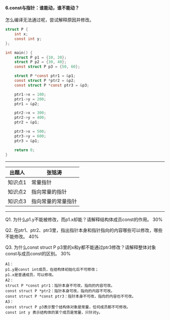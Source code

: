 #### 6.const与指针：谁能动，谁不能动？

怎么编译无法通过呢，尝试解释原因并修改。

```c
struct P {
    int x;
    const int y;
};

int main() {
    struct P p1 = {10, 20};
    struct P p2 = {30, 40};
    const struct P p3 = {50, 60};

    struct P *const ptr1 = &p1;
    const struct P *ptr2 = &p2;
    const struct P *const ptr3 = &p3;

    ptr1->x = 100;
    ptr1->y = 200;
    ptr1 = &p2;

    ptr2->x = 300;
    ptr2->y = 400;
    ptr2 = &p1;

    ptr3->x = 500;
    ptr3->y = 600;
    ptr3 = &p1;

    return 0;
}

```

------

| **出题人** | **张铭涛**   |
| ---------- | ------------ |
| 知识点1    |  常量指针|
| 知识点2    |  指向常量的指针  |
| 知识点3    |    指向常量的常量指针  |


------

Q1. 为什么p1.y不能被修改，而p1.x却能？请解释结构体成员const的作用。 30%

Q2. 在ptr1、ptr2、ptr3里，指出指针本身和指针指向的内容哪些可以修改，哪些不能修改。 40%

Q3. 为什么const struct P p3里的x和y都不能通过ptr3修改？请解释整体对象const与成员const的区别。 30%

```
A1：
p1.y是const int成员，在结构体初始化后不可修改；
p1.x是普通成员，可以修改。
A2：
struct P *const ptr1：指针本身不可改，指向的内容可改。
const struct P *ptr2：指针本身可改，指向的内容不可改。
const struct P *const ptr3：指针本身不可改，指向的内容也不可改。
A3：
const struct P p3表示整个结构体对象是常量，任何成员都不可修改。
const int y 表示结构体的某个成员是常量，只针对y。
```